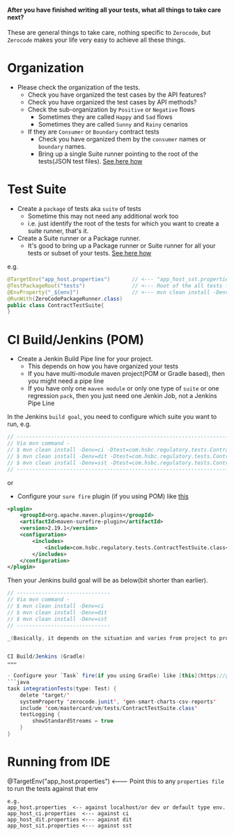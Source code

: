#### After you have finished writing all your tests, what all things to take care next?
These are general things to take care, nothing specific to `Zerocode`, but `Zerocode` makes your life very easy to achieve all these things.

Organization
===

+ Please check the organization of the tests.
  + Check you have organized the test cases by the API features?
  + Check you have organized the test cases by API methods?
  + Check the sub-organization by `Positive` or `Negative` flows
     + Sometimes they are called `Happy` and `Sad` flows
     + Sometimes they are called `Sunny` and `Rainy` cenarios
  + If they are `Consumer` or `Boundary` contract tests
     + Check you have organized them by the `consumer` names or `boundary` names.
     + Bring up a single Suite runner pointing to the root of the tests(JSON test files). [See here how](https://github.com/authorjapps/zerocode/wiki/Suite-Runner-Vs-Package-runner)

Test Suite
===
+ Create a `package` of tests aka `suite` of tests
  + Sometime this may not need any additional work too
  + i.e. just identify the root of the tests for which you want to create a suite runner, that's it.
+ Create a Suite runner or a Package runner.
  + It's good to bring up a Package runner or Suite runner for all your tests or subset of your tests. [See here how](https://github.com/authorjapps/zerocode/wiki/Suite-Runner-Vs-Package-runner)

e.g.
```java
@TargetEnv("app_host.properties")       // <--- "app_host_sst.properties" if running against 'sst'
@TestPackageRoot("tests")               // <--- Root of the all tests folder in the test/resources
@EnvProperty("_${env}")                 // <--- mvn clean install -Denv=ci1 or -Denv=sst1
@RunWith(ZeroCodePackageRunner.class)
public class ContractTestSuite{
}
```


CI Build/Jenkins (POM)
===

+ Create a Jenkin Build Pipe line for your project.
  + This depends on how you have organized your tests
  + If you have multi-module maven project(POM or Gradle based), then you might need a pipe line
  + If you have only one `maven module` or only one type of `suite` or one regression `pack`, then you just need one Jenkin Job, not a Jenkins Pipe Line

In the Jenkins `build goal`, you need to configure which suite you want to run,
e.g.
```java
// ------------------------------------------------------------------------
// Via mvn command -
// $ mvn clean install -Denv=ci -Dtest=com.hsbc.regulatory.tests.ContractTestSuite
// $ mvn clean install -Denv=dit -Dtest=com.hsbc.regulatory.tests.ContractTestSuite
// $ mvn clean install -Denv=sst -Dtest=com.hsbc.regulatory.tests.ContractTestSuite
// ------------------------------------------------------------------------

```

or

- Configure your `sure fire` plugin (if you using POM) like [this](https://github.com/authorjapps/zerocode-hello-world/blob/master/pom.xml)
```xml
<plugin>
	<groupId>org.apache.maven.plugins</groupId>
	<artifactId>maven-surefire-plugin</artifactId>
	<version>2.19.1</version>
	<configuration>
		<includes>
			<include>com.hsbc.regulatory.tests.ContractTestSuite.class</include>
		</includes>
	</configuration>
</plugin>
```
Then your Jenkins build goal will be as below(bit shorter than earlier).

```java
// ------------------------------
// Via mvn command -
// $ mvn clean install -Denv=ci 
// $ mvn clean install -Denv=dit 
// $ mvn clean install -Denv=sst 
// ------------------------------

_(Basically, it depends on the situation and varies from project to project how teh setup should be)_


CI Build/Jenkins (Gradle)
===

- Configure your `Task` fire(if you using Gradle) like [this](https://github.com/BeTheCodeWithYou/SpringBoot-Kotlin/blob/master/build.gradle)
```java
task integrationTests(type: Test) {
    delete 'target/'
    systemProperty 'zerocode.junit', 'gen-smart-charts-csv-reports'
    include 'com/mastercard/vm/tests/ContractTestSuite.class'
    testLogging {
        showStandardStreams = true
    }
}
```

Running from IDE
===
@TargetEnv("app_host.properties")  <--- Point this to any `properties file` to run the tests against that env

```
e.g.
app_host.properties  <-- against localhost/or dev or default type env.
app_host_ci.properties  <--- against ci
app_host_dit.properties <--- against dit
app_host_sit.properties <--- against sst
```
